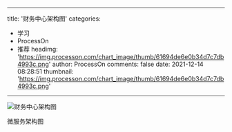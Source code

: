 
---
title: '财务中心架构图'
categories: 
 - 学习
 - ProcessOn
 - 推荐
headimg: 'https://img.processon.com/chart_image/thumb/61694de6e0b34d7c7db4993c.png'
author: ProcessOn
comments: false
date: 2021-12-14 08:28:51
thumbnail: 'https://img.processon.com/chart_image/thumb/61694de6e0b34d7c7db4993c.png'
---

<div>   
<img class="thumb" alt="财务中心架构图" src="https://img.processon.com/chart_image/thumb/61694de6e0b34d7c7db4993c.png" referrerpolicy="no-referrer">
<p>微服务架构图</p>  
</div>
            